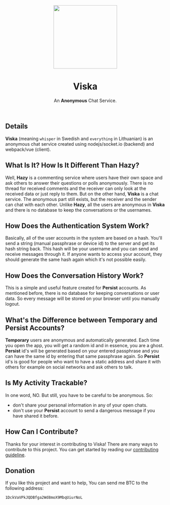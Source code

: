 <div align="center">
  <img src="https://raw.githubusercontent.com/nainemom/viska/dev/static/logo.png" height="200"/>
  <h1><b> Viska </b></h1>
  <p>An <b>Anonymous</b> Chat Service.</p>
  <br>
</div>

## Details

**Viska** (meaning `whisper` in Swedish and `everything` in Lithuanian) is an anonymous chat service created using nodejs/socket.io (backend) and webpack/vue (client).

## What Is It? How Is It Different Than Hazy?
Well, **Hazy** is a commenting service where users have their own space and ask others to answer their questions or polls anonymously. There is no thread for received comments and the receiver can only look at the received data or just reply to them. But on the other hand, **Viska** is a chat service. The anonymous part still exists, but the receiver and the sender can chat with each other. Unlike **Hazy**, all the users are anonymous in **Viska** and there is no database to keep the conversations or the usernames.

## How Does the Authentication System Work?
Basically, all of the user accounts in the system are based on a hash. You'll send a string (manual passphrase or device id) to the server and get its hash string back. This hash will be your username and you can send and receive messages through it. If anyone wants to access your account, they should generate the same hash again which it's not possible easily.

## How Does the Conversation History Work?
This is a simple and useful feature created for **Persist** accounts. As mentioned before, there is no database for keeping conversations or user data. So every message will be stored on your browser until you manually logout.

## What's the Difference between Temporary and Persist Accounts?
**Temporary** users are anonymous and automatically generated. Each time you open the app, you will get a random id and in essence, you are a ghost. **Persist** id's will be generated based on your entered passphrase and you can have the same id by entering that same passphrase again. So **Persist** id's is good for people who want to have a static address and share it with others for example on social networks and ask others to talk.

## Is My Activity Trackable?
In one word, NO. But still, you have to be careful to be anonymous. So:
- don't share your personal information in any of your open chats.
- don't use your **Persist** account to send a dangerous message if you have shared it before.

## How Can I Contribute?
Thanks for your interest in contributing to Viska! There are many ways to contribute to this project. You can get started by reading our [contributing guideline](./CONTRIBUTING.md).

## Donation
If you like this project and want to help, You can send me BTC to the following address:
```
1DckVaVPkJQDBfga2Wd8moX9MbqUiurNoL
```
